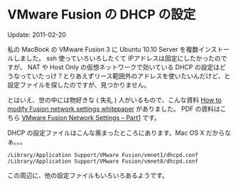 VMware Fusion の DHCP の設定
=====

Update: 2011-02-20

私の MacBook の VMware Fusion 3 に Ubuntu 10.10 Server を複数インストールしました。 ssh 使っていろいろしたくて IPアドレスは固定にしたかったのですが、 NAT や Host Only の仮想ネットワークで効いている DHCP の設定はどうなっていたっけ？とりあえずリース範囲外のアドレスを使いたいんだけど、と設定ファイルを探したのですが、見つかりません。



とはいえ、世の中には物好きな ( 失礼 ) 人がいるもので、こんな資料 [How to modify Fusion network settings whitepaper](http://communities.vmware.com/thread/97712) がありました。 PDF の資料はこちら [VMware Fusion Network Settings – Part1](http://communities.vmware.com/servlet/JiveServlet/download/718890-1931/VMware%20Fusion%20Network%20Settings%20-%20Part%201.pdf) です。



DHCP の設定ファイルはこんな奥まったところにあります。Mac OS X だからなぁ。。。



```
/Library/Application Support/VMware Fusion/vmnet1/dhcpd.conf
/Library/Application Support/VMware Fusion/vmnet8/dhcpd.conf
```



この周辺に、他の設定ファイルもいろいろあるようです。

